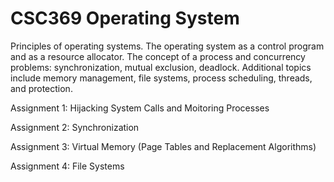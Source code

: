 # CSC369 Operating System

Principles of operating systems. The operating system as a control program and as a resource allocator. 
The concept of a process and concurrency problems: synchronization, mutual exclusion, deadlock. 
Additional topics include memory management, file systems, process scheduling, threads, and protection.

Assignment 1: Hijacking System Calls and Moitoring Processes

Assignment 2: Synchronization

Assignment 3: Virtual Memory (Page Tables and Replacement Algorithms)

Assignment 4: File Systems
